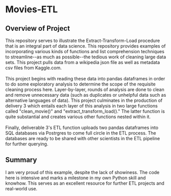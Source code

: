 # Movies-ETL
## Overview of Project
This repository serves to illustrate the Extract-Transform-Load procedure that is an integral part of data science. This repository provides examples of incorporating various kinds of functions and list comprehension techniques to streamline--as much as possible--the tedious work of cleaning large data sets. This project pulls data from a wikipedia json file as well as metadata csv files from Kaggle.com. <br /> <br />
This project begins with reading these data into pandas dataframes in order to do some exploratory analysis to determine the scope of the requisite cleaning process here. Layer-by-layer, rounds of analysis are done to clean and remove unnecessary data (such as duplicates or unhelpful data such as alternative languages of data). This project culminates in the production of delivery 3 which entails each layer of this analysis in two large functions called "clean_movie()" and "extract_transform_load()." The latter function is quite substantial and creates various other functions nested within it. <br /> <br />
Finally, deliverable 3's ETL function uploads two pandas dataframes into SQL databases via Postrgres to come full circle in the ETL process. The databases are ready to be shared with other scientists in the ETL pipeline for further querying. 

## Summary 
I am very proud of this example, despite the lack of showiness. The code here is intensive and marks a milestone in my own Python skill and knowhow. This serves as an excellent resource for further ETL projects and real-world use. 